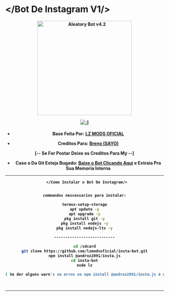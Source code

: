 # </Bot De Instagram V1/>
<div align="center">
</div>
<p align="center">
  <h4 align="center">
<img src="https://telegra.ph/file/2e0cb3053d21657a68c2e.jpg" alt="Aleatory Bot v4.2 " width="300" />

</div>
<p align="center">
   <a href="https://github.com/lzmodsoficial/SrLZ"><img title=":]" src="https://img.shields.io/badge/:]-LZ DOMINA BB-red.svg?style=for-the-badge&logo=github" /></a>
  <h4 align="center">

- Base Feita Por: [LZ MODS OFICIAL](https://www.youtube.com/lzmodsofc)
    
- Creditos Para: [Breno (SAYO)](https://github.com/sayo-api/akame-base-api)
    
[-- Se For Postar Deixe os Creditos Para My --]
    
- Caso o Da Git Esteja Bugado: [Baixe o Bot Clicando Aqui](https://www.mediafire.com/file/w8jz3g6cor4sgb7/bot-de-instagram-by-lzmods.zip/file) e Extraia Pra Sua Memoria Interna
    
 ------------------------------------------------------------------------------------
       </Como Instalar o Bot De Instagram/> 
```bash

commandos nescessarios para instalar:

termux-setup-storage
apt update -y
apt upgrade -y
pkg install git -y
pkg install nodejs -y
pkg install nodejs-lts -y

---------------------------
 
cd /sdcard
git clone https://github.com/lzmodsoficial/insta-bot.git
npm install @androz2091/insta.js
cd insta-bot
node lz

( Se der alguns warn's ou erros no npm install @androz2091/insta.js é normal ok! )
    
    
``` 

  ------------------------------------------------------------------------------------
